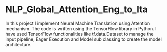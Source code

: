 # NLP_Global_Attention_Eng_to_Ita
In this project I implement Neural Machine Translation using Attention mechanism. The code is written using the TensorFlow library in Python. I have used TensorFlow functionalities like tf.data.Dataset to manage the input pipeline, Eager Execution and Model sub classing to create the model architecture.
